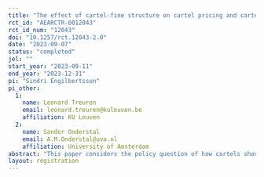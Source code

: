 ```yaml
---
title: "The effect of cartel-fine structure on cartel pricing and cartel stability"
rct_id: "AEARCTR-0012043"
rct_id_num: "12043"
doi: "10.1257/rct.12043-2.0"
date: "2023-09-07"
status: "completed"
jel: ""
start_year: "2023-09-11"
end_year: "2023-12-31"
pi: "Sindri Engilbertsson"
pi_other:
  1:
    name: Leonard Treuren
    email: leonard.treuren@kuleuven.be
    affiliation: KU Leuven
  2:
    name: Sander Onderstal
    email: A.M.Onderstal@uva.nl
    affiliation: University of Amsterdam
abstract: "This paper considers the policy question of how cartels should be fined, building on a recent theoretical literature. We compare three different designs for cartel fines on the formation and pricing behavior of cartels theoretically and using a laboratory experiment. The three fining regimes are based on i) profits, ii) revenue, and iii) overcharge. The theoretical findings suggest that the revenue-regime will result in prices above the monopoly level, while the overcharge-regime will keep cartel prices below the monopoly level. Additionally, we expect deterrence to be the greatest under the overcharge regime, and equal under the profit and revenue regimes. We design an experiment that provides a test of our predictions."
layout: registration
---
```


